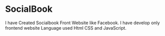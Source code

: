 # SocialBook
I have Created Socialbook Front Website like Facebook. I have develop only frontend website Language used Html CSS and JavaScript. 
